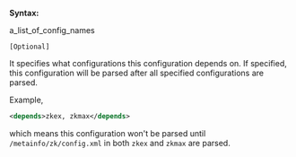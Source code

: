 **Syntax:**

<depends>a_list_of_config_names</depends>

`[Optional]`

It specifies what configurations this configuration depends on. If
specified, this configuration will be parsed after all specified
configurations are parsed.

Example,

``` xml
<depends>zkex, zkmax</depends>
```

which means this configuration won't be parsed until
`/metainfo/zk/config.xml` in both `zkex` and `zkmax` are parsed.


